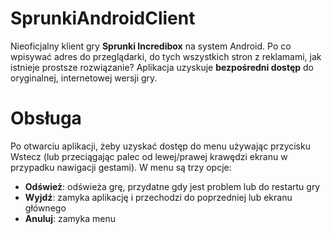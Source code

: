 # SprunkiAndroidClient
Nieoficjalny klient gry **Sprunki Incredibox** na system Android.
Po co wpisywać adres do przeglądarki, do tych wszystkich stron z reklamami, jak istnieje prostsze rozwiązanie?
Aplikacja uzyskuje **bezpośredni dostęp** do oryginalnej, internetowej wersji gry.

# Obsługa
Po otwarciu aplikacji, żeby uzyskać dostęp do menu używając przycisku Wstecz (lub przeciągając palec od lewej/prawej krawędzi ekranu w przypadku nawigacji gestami).
W menu są trzy opcje:
 - **Odśwież**: odświeża grę, przydatne gdy jest problem lub do restartu gry
 - **Wyjdź**: zamyka aplikację i przechodzi do poprzedniej lub ekranu głównego
 - **Anuluj**: zamyka menu

